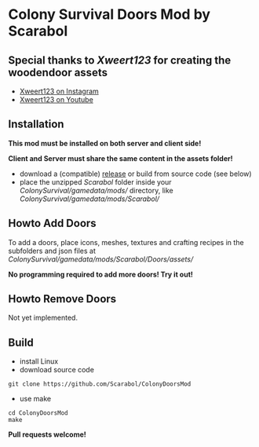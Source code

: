 # Colony Survival Doors Mod by Scarabol

## Special thanks to *Xweert123* for creating the woodendoor assets
* [Xweert123 on Instagram](https://www.instagram.com/xweert123)
* [Xweert123 on Youtube](https://www.youtube.com/user/xweert711)

## Installation

**This mod must be installed on both server and client side!**

**Client and Server must share the same content in the assets folder!**

* download a (compatible) [release](https://github.com/Scarabol/ColonyDoorsMod/releases) or build from source code (see below)
* place the unzipped *Scarabol* folder inside your *ColonySurvival/gamedata/mods/* directory, like *ColonySurvival/gamedata/mods/Scarabol/*

## Howto Add Doors

To add a doors, place icons, meshes, textures and crafting recipes in the subfolders and json files at *ColonySurvival/gamedata/mods/Scarabol/Doors/assets/*

**No programming required to add more doors! Try it out!**

## Howto Remove Doors

Not yet implemented.

## Build

* install Linux
* download source code
```Shell
git clone https://github.com/Scarabol/ColonyDoorsMod
```
* use make
```Shell
cd ColonyDoorsMod
make
```

**Pull requests welcome!**

